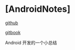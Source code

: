 # [AndroidNotes]


[github](https://github.com/qingyc/AndroidNotes)

[gitbook](https://qingyc-1.gitbook.io/androidnotes/
)

Android 开发的一个小总结




